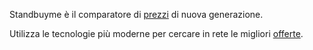 Standbuyme è il comparatore di [prezzi](https://standbuyme.it) di nuova generazione. 

Utilizza le tecnologie più moderne per cercare in rete le migliori [offerte](https://standbuyme.it).

